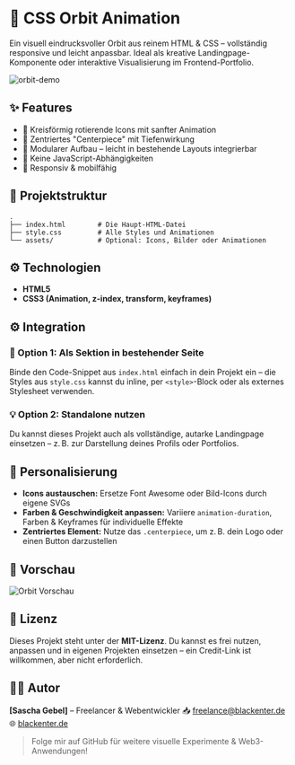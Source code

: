 # 🌌 CSS Orbit Animation

Ein visuell eindrucksvoller Orbit aus reinem HTML & CSS – vollständig responsive und leicht anpassbar. Ideal als kreative Landingpage-Komponente oder interaktive Visualisierung im Frontend-Portfolio.

![orbit-demo](./demo/orbit-preview.gif) <!-- Optional: Vorschau-GIF oder Screenshot -->

## ✨ Features

* 🔁 Kreisförmig rotierende Icons mit sanfter Animation
* 🎯 Zentriertes "Centerpiece" mit Tiefenwirkung
* 🧹 Modularer Aufbau – leicht in bestehende Layouts integrierbar
* 💎 Keine JavaScript-Abhängigkeiten
* 📱 Responsiv & mobilfähig

## 📁 Projektstruktur

```
.
├── index.html        # Die Haupt-HTML-Datei
├── style.css         # Alle Styles und Animationen
└── assets/           # Optional: Icons, Bilder oder Animationen
```

## ⚙️ Technologien

* **HTML5**
* **CSS3 (Animation, z-index, transform, keyframes)**

## ⚙️ Integration

### 🔧 Option 1: Als Sektion in bestehender Seite

Binde den Code-Snippet aus `index.html` einfach in dein Projekt ein – die Styles aus `style.css` kannst du inline, per `<style>`-Block oder als externes Stylesheet verwenden.

### 💡 Option 2: Standalone nutzen

Du kannst dieses Projekt auch als vollständige, autarke Landingpage einsetzen – z. B. zur Darstellung deines Profils oder Portfolios.

## 🎨 Personalisierung

* **Icons austauschen:** Ersetze Font Awesome oder Bild-Icons durch eigene SVGs
* **Farben & Geschwindigkeit anpassen:** Variiere `animation-duration`, Farben & Keyframes für individuelle Effekte
* **Zentriertes Element:** Nutze das `.centerpiece`, um z. B. dein Logo oder einen Button darzustellen

## 📸 Vorschau

<!-- Falls du eine GIF-Vorschau hast -->

![Orbit Vorschau](./demo/orbit.gif)

## 📄 Lizenz

Dieses Projekt steht unter der **MIT-Lizenz**. Du kannst es frei nutzen, anpassen und in eigenen Projekten einsetzen – ein Credit-Link ist willkommen, aber nicht erforderlich.

## 🙆‍♂️ Autor

**\[Sascha Gebel]** – Freelancer & Webentwickler
📥 [freelance@blackenter.de](mailto:freelance@blackenter.de)
🌐 [blackenter.de](https://blackenter.de)

> Folge mir auf GitHub für weitere visuelle Experimente & Web3-Anwendungen!
